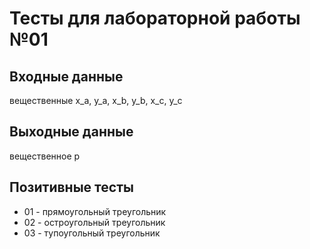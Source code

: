 # Тесты для лабораторной работы №01

## Входные данные 
вещественные x_a, y_a, x_b, y_b, x_c, y_c

## Выходные данные
вещественное p 

## Позитивные тесты 
- 01 - прямоугольный треугольник 
- 02 - остроугольный треугольник 
- 03 - тупоугольный треугольник 
